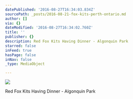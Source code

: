 ```yaml
---
datePublished: '2016-08-27T16:34:03.834Z'
sourcePath: _posts/2016-08-21-fox-kits-perth-ontario.md
author: []
via: {}
dateModified: '2016-08-27T16:34:02.760Z'
title: ''
publisher: {}
description: Red Fox Kits Having Dinner - Algonquin Park
starred: false
inFeed: true
hasPage: false
inNav: false
_type: MediaObject

---
```

![](https://the-grid-user-content.s3-us-west-2.amazonaws.com/f0a940b3-9f0a-4e57-bbb0-ee4bfeb14955.jpg)

Red Fox Kits Having Dinner - Algonquin Park